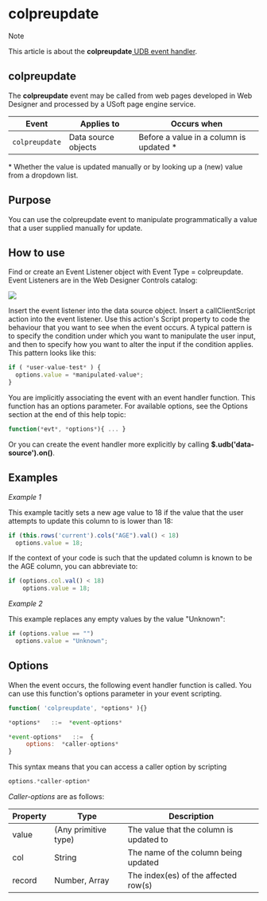 # colpreupdate



> [!NOTE]
> This article is about the **colpreupdate**[ UDB event handler](/docs/Web%20and%20app%20UIs/UDB%20Events).

## **colpreupdate**

The **colpreupdate** event may be called from web pages developed in Web Designer and processed by a USoft page engine service.

|**Event**|**Applies to**|**Occurs when**|
|--------|--------|--------|
|`colpreupdate`|Data source objects|Before a value in a column is updated *|



* Whether the value is updated manually or by looking up a (new) value from a dropdown list.

## Purpose

You can use the colpreupdate event to manipulate programmatically a value that a user supplied manually for update.

## How to use

Find or create an Event Listener object with Event Type = colpreupdate. Event Listeners are in the Web Designer Controls catalog:

![](/api/Web%20and%20app%20UIs/UDB%20Events/assets/ff8672be-ff07-426e-ba7e-0ecf37444b63.png)

Insert the event listener into the data source object. Insert a callClientScript action into the event listener. Use this action's Script property to code the behaviour that you want to see when the event occurs. A typical pattern is to specify the condition under which you want to manipulate the user input, and then to specify how you want to alter the input if the condition applies. This pattern looks like this:

```js
if ( *user-value-test* ) {
  options.value = *manipulated-value*;
}
```

You are implicitly associating the event with an event handler function. This function has an options parameter. For available options, see the Options section at the end of this help topic:

```js
function(*evt*, *options*){ ... }
```

Or you can create the event handler more explicitly by calling **$.udb('data-source').on()**.

## Examples

*Example 1*

This example tacitly sets a new age value to 18 if the value that the user attempts to update this column to is lower than 18:

```js
if (this.rows('current').cols("AGE").val() < 18)
  options.value = 18;
```

If the context of your code is such that the updated column is known to be the AGE column, you can abbreviate to:

```js
if (options.col.val() < 18)
    options.value = 18;
```

*Example 2*

This example replaces any empty values by the value "Unknown":

```js
if (options.value == "")
  options.value = "Unknown";
```

## Options

When the event occurs, the following event handler function is called. You can use this function's options parameter in your event scripting.

```js
function( 'colpreupdate', *options* ){}

*options*   ::=  *event-options*

*event-options*   ::=  {
     options:  *caller-options*
}
```

This syntax means that you can access a caller option by scripting

```js
options.*caller-option*
```

*Caller-options* are as follows:

|**Property**|**Type**|**Description**|
|--------|--------|--------|
|value   |(Any primitive type)|The value that the column is updated to|
|col     |String  |The name of the column being updated|
|record  |Number, Array|The index(es) of the affected row(s)|



 
